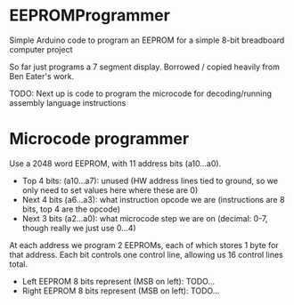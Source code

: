 # EEPROMProgrammer
Simple Arduino code to program an EEPROM for a simple 8-bit breadboard computer project

So far just programs a 7 segment display. Borrowed / copied heavily from Ben Eater's work.

TODO: Next up is code to program the microcode for decoding/running assembly language instructions


# Microcode programmer
Use a 2048 word EEPROM, with 11 address bits (a10...a0).

* Top 4 bits: (a10...a7): unused (HW address lines tied to ground, so we only need to set values here where these are 0)
* Next 4 bits (a6...a3): what instruction opcode we are (instructions are 8 bits, top 4 are the opcode)
* Next 3 bits (a2...a0): what microcode step we are on (decimal: 0-7, though really we just use 0...4)

At each address we program 2 EEPROMs, each of which stores 1 byte for that address.
Each bit controls one control line, allowing us 16 control lines total.

* Left EEPROM 8 bits represent (MSB on left): TODO...
* Right EEPROM 8 bits represent (MSB on left): TODO...
